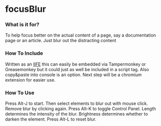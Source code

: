 # focusBlur

### What is it for?
To help focus better on the actual content of a page, say a documentation page or an article.
Just blur out the distracting content

### How To Include
Written as an [IIFE](https://developer.mozilla.org/en-US/docs/Glossary/IIFE) this can easily be embedded via Tampermonkey or Greasemonkey but it could just as well be included in a script tag. Also copy&paste into console is an option. Next step will be a chromium extension for easier use.

### How To Use
Press Alt-J to start.
Then select elements to blur out with mouse click. 
Remove blur by clicking again.
Press Alt-K to toggle Control Panel.
Length determines the intensity of the blur.
Brightness determines whether to darken the element.
Press Alt-L to reset blur.
